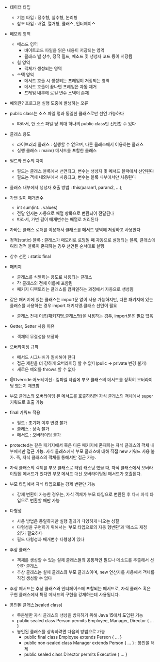 - 데이터 타입
    - 기본 타입 : 정수형, 실수형, 논리형
    - 참조 타입 : 배열, 열거형, 클래스, 인터페이스
- 메모리 영역
    - 메소드 영역
        - 바이트코드 파일을 읽은 내용이 저장되는 영역
        - 클래스 별 상수, 정적 필드, 메소드 및 생성자 코드 등이 저장됨
    - 힙 영역
        - 객체가 생성되는 영역
    - 스택 영역
        - 메서드 호출 시 생성되는 프레임이 저장되는 영역
        - 메서드 호출이 끝나면 프레임은 자동 제거
        - 프레임 내부에 로컬 변수 스택이 존재

- 예외란? 프로그램 실행 도중에 발생하는 오류
- public class는 소스 파일 명과 동일한 클래스로만 선언 가능하다
    - 따라서, 한 소스 파일 당 최대 하나의 public class만 선언할 수 있다
- 클래스 용도
    - 라이브러리 클래스 : 실행할 수 없으며, 다른 클래스에서 이용하는 클래스
    - 실행 클래스 : main() 메서드를 포함한 클래스
- 필드와 변수의 차이
    - 필드는 클래스 블록에서 선언되고, 변수는 생성자 및 메서드 블럭에서 선언된다
    - 필드는 객체 내외부에서 사용되고, 변수는 블록 내부에서만 사용된다
- 클래스 내부에서 생성자 호출 방법 : this(param1, param2, …);
- 가변 길이 매개변수
    - int sum(int… values)
    - 전달 인자는 자동으로 배열 항목으로 변환되어 전달된다
    - 따라서, 가변 길이 매개변수는 배열로 처리된다
- 자바는 클래스 로더를 이용해서 클래스를 메서드 영역에 저장하고 사용한다
- 정적(static) 블록 : 클래스가 메모리로 로딩될 때 자동으로 실행되는 블록, 클래스에 여러 정적 블록이 존재하는 경우 선언된 순서대로 실행
- 상수 선언 : static final
- 패키지
    - 클래스를 식별하는 용도로 사용되는 클래스
    - 각 클래스의 전체 이름에 포함됨
    - 패키지 디렉토리는 클래스를 컴파일하는 과정에서 자동으로 생성됨
- 같은 패키지에 있는 클래스는 import문 없이 사용 가능하지만, 다른 패키지에 있는 클래스를 사용하는 경우 import 패키지명.클래스 선언이 필요
    - 클래스 전체 이름(패키지명.클래스명)을 사용하는 경우, import문은 필요 없음
- Getter, Setter 사용 이유
    - 객체의 무결성을 보장하
- 오버라이딩 규칙
    - 메서드 시그니처가 일치해야 한다
    - 접근 제한을 더 강하게 오버라이딩 할 수 없다(pulic → private 변경 불가)
    - 새로운 예외를 throws 할 수 없다
- @Override 어노테이션 : 컴파일 타임에 부모 클래스의 메서드를 정확히 오버라이딩 했는지 체크함
- 부모 클래스의 오버라이딩 된 메서드를 호출하려면 자식 클래스의 객체에서 super 키워드로 호출 가능
- final 키워드 적용
    - 필드 : 초기화 이후 변경 불가
    - 클래스 : 상속 불가
    - 메서드 : 오버라이딩 불가
- protected는 같은 패키지에서 혹은 다른 패키지에 존재하는 자식 클래스의 객체 내부에서만 접근 가능. 자식 클래스에서 부모 클래스에 대해 직접 new 키워드 사용 불가. 즉, 자식 클래스의 객체를 통해서만 접근 가능.
- 자식 클래스의 객체를 부모 클래스로 타입 캐스팅 했을 때, 자식 클래스에서 오버라이딩된 메서드가 있다면 부모 메서드 대신 오버라이딩된 메서드가 호출된다.
- 부모 타입에서 자식 타입으로는 강제 변환만 가능
    - 강제 변환이 가능한 경우는, 자식 객체가 부모 타입으로 변환된 후 다시 자식 타입으로 변환할 때만 가능
- 다형성
    - 사용 방법은 동일하지만 실행 결과가 다양하게 나오는 성질
    - 다형성을 구현하기 위해서는 ‘부모 타입으로의 자동 형변환’과 ‘메소드 재정의’가 필요하다
    - 필드 다형성과 매개변수 다형성이 있다
- 추상 클래스
    - 객체를 생성할 수 있는 실체 클래스들의 공통적인 필드나 메소드를 추출해서 선언한 클래스
    - 추상 클래스는 실체 클래스의 부모 클래스이며, new 연산자를 사용해서 객체를 직접 생성할 수 없다
- 추상 메서드는 추상 클래스와 인터페이스에 포함되는 메서드로, 자식 클래스 혹은 구현 클래스에서 특정 메서드의 구현을 강제하는데 사용됩니다.
- 봉인된 클래스(sealed class)
    - 무분별한 자식 클래스의 생성을 방지하기 위해 Java 15에서 도입된 기능
    - public sealed class Person permits Employee, Manager, Director { … }
    - 봉인된 클래스를 상속하려면 다음의 방법으로 가능
        - public final class Employee extends Person { … }
        - public non-sealed class Manager extends Person { … } : 봉인을 해제
        - public sealed class Director permits Executive { … }
